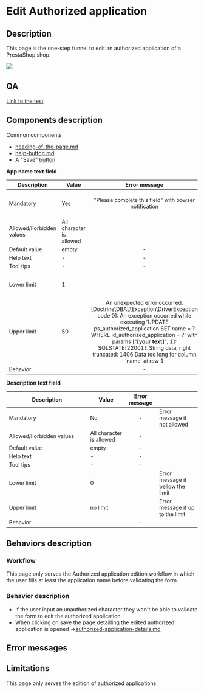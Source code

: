 # Edit Authorized application

## Description

This page is the one-step funnel to edit an authorized application of a PrestaShop shop.&#x20;

![](<../../../../../.gitbook/assets/Capture d’écran 2022-12-30 à 11.39.49.png>)

## QA

[Link to the test](https://build.prestashop-project.org/test-scenarios/scenarios/core/functional/bo/advanced-parameters/authorization-server.html)

## Components description

Common components

* [heading-of-the-page.md](../../../common-components/heading-of-the-page.md "mention")
* [help-button.md](../../../common-components/help-button.md "mention")
* A "Save" [button](https://build.prestashop-project.org/prestashop-ui-kit/?path=/story/buttons--basics)



**App name text field**

<table><thead><tr><th width="200">Description</th><th>Value</th><th align="center">Error message</th><th data-hidden></th></tr></thead><tbody><tr><td>Mandatory</td><td>Yes</td><td align="center">"Please complete this field" with bowser notification</td><td>Error message if not allowed</td></tr><tr><td>Allowed/Forbidden values</td><td>All character is allowed</td><td align="center"></td><td></td></tr><tr><td>Default value</td><td>empty</td><td align="center">-</td><td></td></tr><tr><td>Help text</td><td>-</td><td align="center">-</td><td></td></tr><tr><td>Tool tips</td><td>-</td><td align="center">-</td><td></td></tr><tr><td>Lower limit</td><td>1</td><td align="center"></td><td>Error message if bellow the limit</td></tr><tr><td>Upper limit</td><td>50</td><td align="center">An unexpected error occurred. [Doctrine\DBAL\Exception\DriverException code 0]: An exception occurred while executing 'UPDATE ps_authorized_application SET name = ? WHERE id_authorized_application = ?' with params ["<strong>[your text]</strong>", 1]: SQLSTATE[22001]: String data, right truncated: 1406 Data too long for column 'name' at row 1</td><td>Error message if up to the limit</td></tr><tr><td>Behavior</td><td></td><td align="center">-</td><td></td></tr></tbody></table>

**Description text field**

<table><thead><tr><th width="200">Description</th><th>Value</th><th align="center">Error message</th><th data-hidden></th></tr></thead><tbody><tr><td>Mandatory</td><td>No</td><td align="center">-</td><td>Error message if not allowed</td></tr><tr><td>Allowed/Forbidden values</td><td>All character is allowed</td><td align="center">-</td><td></td></tr><tr><td>Default value</td><td>empty</td><td align="center">-</td><td></td></tr><tr><td>Help text</td><td>-</td><td align="center">-</td><td></td></tr><tr><td>Tool tips</td><td>-</td><td align="center">-</td><td></td></tr><tr><td>Lower limit</td><td>0</td><td align="center"></td><td>Error message if bellow the limit</td></tr><tr><td>Upper limit</td><td>no limit</td><td align="center"></td><td>Error message if up to the limit</td></tr><tr><td>Behavior</td><td></td><td align="center">-</td><td></td></tr></tbody></table>



## Behaviors description

### Workflow

This page only serves the Authorized application edition workflow in which the user fills at least the application name before validating the form.

### Behavior description

* If the user input an unauthorized character they won't be able to validate the form to edit the  authorized application
* When clicking on save the page detailling the edited authorized application is opened ->[authorized-application-details.md](authorized-application-details.md "mention")

## Error messages

## Limitations

This page only serves the edition of authorized applications
